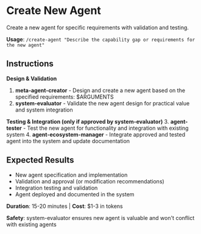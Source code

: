 # Create New Agent

Create a new agent for specific requirements with validation and testing.

**Usage**: `/create-agent "Describe the capability gap or requirements for the new agent"`

## Instructions

**Design & Validation**
1. **meta-agent-creator** - Design and create a new agent based on the specified requirements: $ARGUMENTS
2. **system-evaluator** - Validate the new agent design for practical value and system integration

**Testing & Integration (only if approved by system-evaluator)**
3. **agent-tester** - Test the new agent for functionality and integration with existing system
4. **agent-ecosystem-manager** - Integrate approved and tested agent into the system and update documentation

## Expected Results
- New agent specification and implementation
- Validation and approval (or modification recommendations)
- Integration testing and validation
- Agent deployed and documented in the system

**Duration**: 15-20 minutes | **Cost**: $1-3 in tokens

**Safety**: system-evaluator ensures new agent is valuable and won't conflict with existing agents